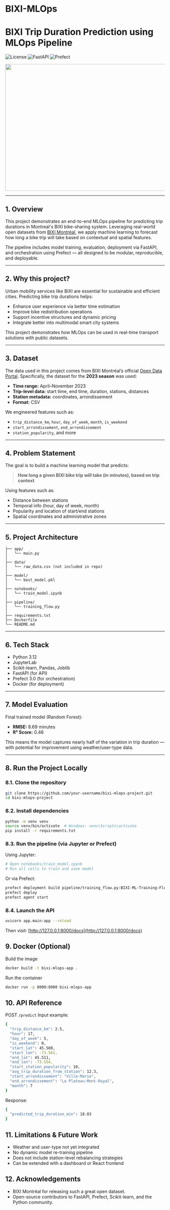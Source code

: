 # BIXI-MLOps


#  BIXI Trip Duration Prediction using MLOps Pipeline

![License](https://img.shields.io/badge/license-MIT-blue.svg)
![FastAPI](https://img.shields.io/badge/API-FastAPI-green)
![Prefect](https://img.shields.io/badge/MLOps-Prefect%203-blue)

<img src="https://github.com/AFARNOOD/BIXI-MLOps/blob/main/imgs/ChatGPT%20Image%20Jul%2028%2C%202025%2C%2001_32_35%20PM.png" width="700" height="400">

---

##  1. Overview

This project demonstrates an end-to-end MLOps pipeline for predicting trip durations in Montreal's BIXI bike-sharing system. Leveraging real-world open datasets from [BIXI Montréal](https://bixi.com/en/open-data), we apply machine learning to forecast how long a bike trip will take based on contextual and spatial features.

The pipeline includes model training, evaluation, deployment via FastAPI, and orchestration using Prefect — all designed to be modular, reproducible, and deployable.

---

##  2. Why this project?

Urban mobility services like BIXI are essential for sustainable and efficient cities. Predicting bike trip durations helps:

- Enhance user experience via better time estimation
- Improve bike redistribution operations
- Support incentive structures and dynamic pricing
- Integrate better into multimodal smart city systems

This project demonstrates how MLOps can be used in real-time transport solutions with public datasets.

---

##  3. Dataset

The data used in this project comes from BIXI Montréal’s official [Open Data Portal](https://bixi.com/en/open-data/). Specifically, the dataset for the **2023 season** was used:

- **Time range:** April–November 2023
- **Trip-level data:** start time, end time, duration, stations, distances
- **Station metadata:** coordinates, arrondissement
- **Format:** CSV

We engineered features such as:

- `trip_distance_km`, `hour`, `day_of_week`, `month`, `is_weekend`
- `start_arrondissement`, `end_arrondissement`
- `station_popularity`, and more

---

##  4. Problem Statement

The goal is to build a machine learning model that predicts:

> **How long a given BIXI bike trip will take (in minutes), based on trip context**

Using features such as:

- Distance between stations
- Temporal info (hour, day of week, month)
- Popularity and location of start/end stations
- Spatial coordinates and administrative zones

---

##  5. Project Architecture

```plaintextbixi-mlops-project/
├── app/
│   └── main.py
│
├── data/
│   └── raw_data.csv (not included in repo)
│
├── model/
│   └── best_model.pkl
│
├── notebooks/
│   └── train_model.ipynb
│
├── pipeline/
│   └── training_flow.py
│
├── requirements.txt
├── Dockerfile
└── README.md
```

---

##  6. Tech Stack

- Python 3.12
-  JupyterLab
-  Scikit-learn, Pandas, Joblib
-  FastAPI (for API)
-  Prefect 3.0 (for orchestration)
-  Docker (for deployment)

---

##  7. Model Evaluation

Final trained model (Random Forest):

-  **RMSE:** 8.69 minutes
-  **R² Score:** 0.46

This means the model captures nearly half of the variation in trip duration — with potential for improvement using weather/user-type data.

---

##  8. Run the Project Locally

###  8.1. Clone the repository

```bash
git clone https://github.com/your-username/bixi-mlops-project.git
cd bixi-mlops-project
```

###  8.2. Install dependencies

```bash
python -m venv venv
source venv/bin/activate  # Windows: venv\Scripts\activate
pip install -r requirements.txt
```

###  8.3. Run the pipeline (via Jupyter or Prefect)

Using Jupyter:

```bash
# Open notebooks/train_model.ipynb
# Run all cells to train and save model
```
Or via Prefect:
```bash
prefect deployment build pipeline/training_flow.py:BIXI-ML-Training-Flow -n dev
prefect deploy
prefect agent start
```

###  8.4. Launch the API
```bash
uvicorn app.main:app --reload
```

Then visit: [http://127.0.0.1:8000/docs](http://127.0.0.1:8000/docs)

##  9. Docker (Optional)
Build the image

```bash
docker build -t bixi-mlops-app .
```
Run the container

```bash
docker run -p 8000:8000 bixi-mlops-app
```

##  10. API Reference

POST `/predict`
Input example:

```bash
{
  "trip_distance_km": 2.5,
  "hour": 17,
  "day_of_week": 5,
  "is_weekend": 0,
  "start_lat": 45.508,
  "start_lon": -73.561,
  "end_lat": 45.511,
  "end_lon": -73.554,
  "start_station_popularity": 10,
  "avg_trip_duration_from_station": 12.3,
  "start_arrondissement": "Ville-Marie",
  "end_arrondissement": "Le Plateau-Mont-Royal",
  "month": 7
}

```
Response:
```bash
{
  "predicted_trip_duration_min": 18.03
}
```

##  11. Limitations & Future Work

- Weather and user-type not yet integrated
- No dynamic model re-training pipeline
- Does not include station-level rebalancing strategies
- Can be extended with a dashboard or React frontend


##  12. Acknowledgements
- BIXI Montréal for releasing such a great open dataset.
- Open-source contributors to FastAPI, Prefect, Scikit-learn, and the Python community.


